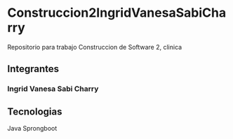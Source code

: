 # Construccion2IngridVanesaSabiCharry
Repositorio para trabajo Construccion de Software 2, clinica
## Integrantes

### Ingrid Vanesa Sabi Charry

## Tecnologias
Java Sprongboot
